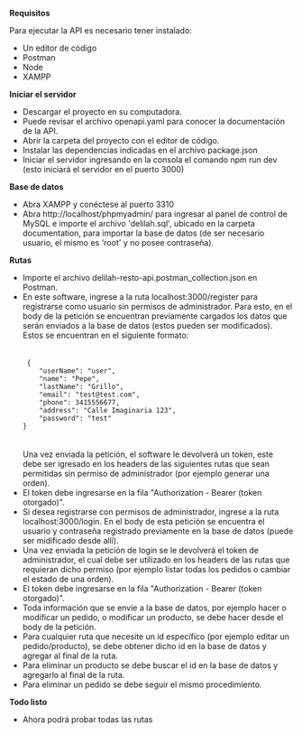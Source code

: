 
<strong>Requisitos</strong>

Para ejecutar la API es necesario tener instalado:
<ul>
<li>Un editor de código</li>
<li>Postman</li>
<li>Node</li> 
<li>XAMPP</li>
</ul>

<strong>Iniciar el servidor</strong>

<ul>
<li>Descargar el proyecto en su computadora.</li>
<li>Puede revisar el archivo openapi.yaml para conocer la documentación de la API.</li>
<li>Abrir la carpeta del proyecto con el editor de código.</li>
<li>Instalar las dependencias indicadas en el archivo package.json </li>
<li>Iniciar el servidor ingresando en la consola el comando
npm run dev (esto iniciará el servidor en el puerto 3000)</li>
</ul>

<strong>Base de datos</strong>
<ul>
<li>Abra XAMPP y conéctese al puerto 3310</li>
<li>Abra http://localhost/phpmyadmin/ para ingresar al panel de control de MySQL e importe el archivo 'delilah.sql', ubicado en la carpeta documentation, para importar la base de datos (de ser necesario usuario, el mismo es 'root' y no posee contraseña).</li>
</ul>

<strong>Rutas</strong>
<ul>
<li>Importe el archivo delilah-resto-api.postman_collection.json en Postman.</li>
<li>En este software, ingrese a la ruta localhost:3000/register para registrarse como usuario sin permisos de administrador. Para esto, en el body de la petición se encuentran previamente cargados los datos que serán enviados a la base de datos (estos pueden ser modificados). Estos se encuentran en el siguiente formato: 
<br> <br>
<code>
 {
    "userName": "user",
    "name": "Pepe",
    "lastName": "Grillo",
    "email": "test@test.com",
    "phone": 3415556677,
    "address": "Calle Imaginaria 123",
    "password": "test"
}
</code>
<br><br>
Una vez enviada la petición, el software le devolverá un token, este debe ser igresado en los headers de las siguientes rutas que sean permitidas sin permiso de administrador (por ejemplo generar una orden). 
<li> El token debe ingresarse en la fila "Authorization - Bearer (token otorgado)".
<br>
</li>
<li> Si desea registrarse con permisos de administrador, ingrese a la ruta localhost:3000/login. En el body de esta petición se encuentra el usuario y contraseña registrado previamente en la base de datos (puede ser midificado desde allí). </li>
<li> Una vez enviada la petición de login se le devolverá el token de administrador, el cual debe ser utilizado en los headers de las rutas que requieran dicho permiso (por ejemplo listar todas los pedidos o cambiar el estado de una orden). </li>
<li> El token debe ingresarse en la fila "Authorization - Bearer (token otorgado)".
<li> Toda información que se envíe a la base de datos, por ejemplo hacer o modificar un pedido, o modificar un producto, se debe hacer desde el body de la petición.</li>
<li> Para cualquier ruta que necesite un id específico (por ejemplo editar un pedido/producto), se debe obtener dicho id en la base de datos y agregar al final de la ruta.
<li>Para eliminar un producto se debe buscar el id en la base de datos y agregarlo al final de la ruta. </li>
<li>Para eliminar un pedido se debe seguir el mismo procedimiento.</li>
</ul>
<strong>Todo listo</strong>
<ul>
<li>Ahora podrá probar todas las rutas</li>
</ul>
